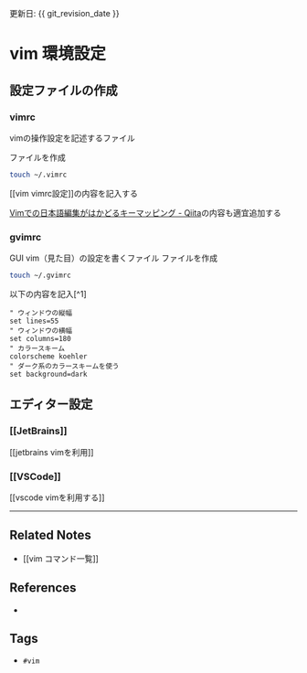 更新日: {{ git_revision_date }}

# vim 環境設定
## 設定ファイルの作成
### vimrc
vimの操作設定を記述するファイル

ファイルを作成
```sh
touch ~/.vimrc  
```

[[vim vimrc設定]]の内容を記入する

[Vimでの日本語編集がはかどるキーマッピング - Qiita](https://qiita.com/ssh0/items/9e7f0d8b8f033183dd0b)の内容も適宜追加する

### gvimrc
GUI vim（見た目）の設定を書くファイル
ファイルを作成
```sh
touch ~/.gvimrc  
```

以下の内容を記入[^1]
```
" ウィンドウの縦幅
set lines=55
" ウィンドウの横幅
set columns=180
" カラースキーム
colorscheme koehler
" ダーク系のカラースキームを使う
set background=dark
```

## エディター設定
### [[JetBrains]]
[[jetbrains vimを利用]]

### [[VSCode]]
[[vscode vimを利用する]]


---
## Related Notes
- [[vim コマンド一覧]]

## References
- 

## Tags
- `#vim` 